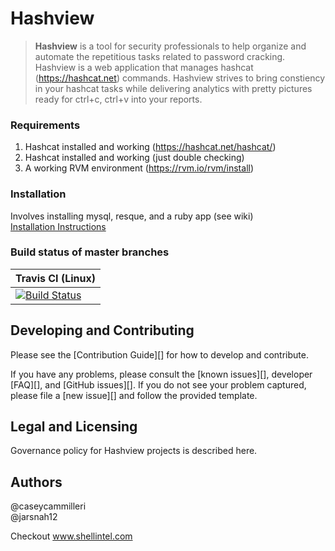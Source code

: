 # Hashview

>**Hashview** is a tool for security professionals to help organize and automate the repetitious tasks related to password cracking. Hashview is a web application that manages hashcat (https://hashcat.net) commands. Hashview strives to bring constiency in your hashcat tasks while delivering analytics with pretty pictures ready for ctrl+c, ctrl+v into your reports.

### Requirements
1. Hashcat installed and working (https://hashcat.net/hashcat/)  
2. Hashcat installed and working (just double checking)  
3. A working RVM environment (https://rvm.io/rvm/install)    

### Installation

Involves installing mysql, resque, and a ruby app (see wiki)  
[Installation Instructions](https://github.com/hashview/hashview/wiki/Install)

### Build status of master branches
| Travis CI (Linux) |
|-------------------|
|[![Build Status](https://travis-ci.com/hashview/hashview.svg?token=Pu6CSkAzTNcHqXCP8iKM&branch=master)](https://travis-ci.com/hashview/hashview)|

Developing and Contributing
--------------------------

Please see the [Contribution Guide][] for how to develop and contribute.

If you have any problems, please consult the [known issues][], developer [FAQ][], and [GitHub issues][].
If you do not see your problem captured, please file a [new issue][] and follow the provided template.

Legal and Licensing
-------------------
Governance policy for Hashview projects is described here.

Authors
-------------------
@caseycammilleri  
@jarsnah12  

Checkout www.shellintel.com
